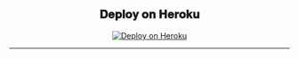 <div align=center>

## 𝐃𝐞𝐩𝐥𝐨𝐲 𝐨𝐧 𝐇𝐞𝐫𝐨𝐤𝐮

[![Deploy on Heroku](https://www.herokucdn.com/deploy/button.svg)](https://dashboard.heroku.com/new?template=https://github.com/Tamilupdates/Deploy-ML-X)

</div>

----
